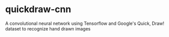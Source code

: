 # quickdraw-cnn
A convolutional neural network using Tensorflow and Google's Quick, Draw! dataset to recognize hand drawn images
